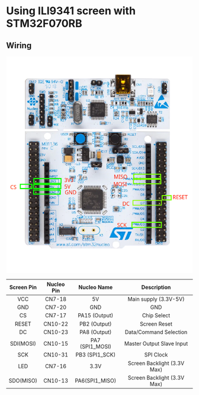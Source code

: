 # Using ILI9341 screen with STM32F070RB

## Wiring

![wiring.png](doc/wiring.png)

| Screen Pin | Nucleo Pin |   Nucleo Name   |         Description         |
|:----------:|:----------:|:---------------:|:---------------------------:|
|    VCC     |   CN7-18   |       5V        |    Main supply (3.3V-5V)    |
|    GND     |   CN7-20   |       GND       |             GND             |
|     CS     |   CN7-17   |  PA15 (Output)  |         Chip Select         |
|   RESET    |  CN10-22   |  PB2 (Output)   |        Screen Reset         |
|     DC     |  CN10-23   |  PA8 (Output)   |   Data/Command Selection    |
| SDI(MOSI)  |  CN10-15   | PA7 (SPI1_MOSI) |  Master Output Slave Input  |
|    SCK     |  CN10-31   | PB3 (SPI1_SCK)  |          SPI Clock          |
|    LED     |   CN7-16   |      3.3V       | Screen Backlight (3.3V Max) |
| SDO(MISO)  |  CN10-13   | PA6(SPI1_MISO)  | Screen Backlight (3.3V Max) |

